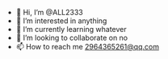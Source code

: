 - 👋 Hi, I’m @ALL2333
- 👀 I’m interested in anything
- 🌱 I’m currently learning whatever
- 💞️ I’m looking to collaborate on no
- 📫 How to reach me 2964365261@qq.com

<!---
ALL2333/ALL2333 is a ✨ special ✨ repository because its `README.md` (this file) appears on your GitHub profile.
You can click the Preview link to take a look at your changes.
--->
